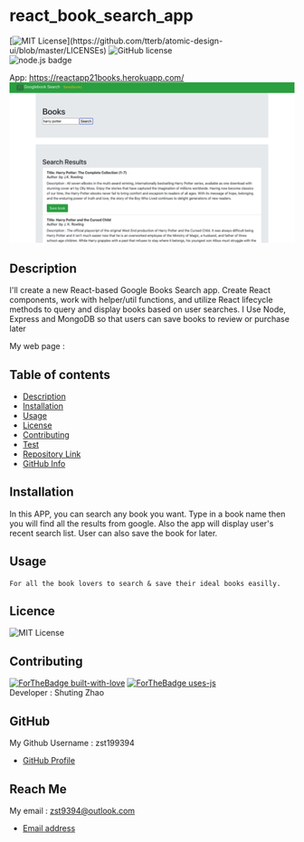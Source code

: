 
# react_book_search_app


  [![MIT License](https://img.shields.io/apm/l/atomic-design-ui.svg?)](https://github.com/tterb/atomic-design-ui/blob/master/LICENSEs) ![GitHub license](https://img.shields.io/badge/Made%20by-%40zst199394-orange)    
  ![node.js badge](https://img.shields.io/badge/node.js%20-%2343853D.svg?&style=for-the-badge&logo=node.js&logoColor=white)  

  App: https://reactapp21books.herokuapp.com/
  ![screenshot](./client/public/home.png)

  ## Description
  I'll create a new React-based Google Books Search app. Create React components, work with helper/util functions, and utilize React lifecycle methods to query and display books based on user searches. I Use Node, Express and MongoDB so that users can save books to review or purchase later
  
  My web page :   

  ## Table of contents
  - [Description](#Description)
  - [Installation](#Installation)
  - [Usage](#Usage)
  - [License](#License)
  - [Contributing](#Contributing)
  - [Test](#Test)
  - [Repository Link](#Repository)
  - [GitHub Info](#GitHub) 

  ## Installation
  In this APP, you can search any book you want.
  Type in a book name then you will find all the results from google.
  Also the app will display user's recent search list.
  User can also save the book for later.

  ## Usage
  ```
  For all the book lovers to search & save their ideal books easilly.
  ```
 
  ## Licence
 ![MIT License](https://img.shields.io/apm/l/atomic-design-ui.svg?) 
  
  ## Contributing
  [![ForTheBadge built-with-love](http://ForTheBadge.com/images/badges/built-with-love.svg)](https://GitHub.com/Naereen/)
  [![ForTheBadge uses-js](http://ForTheBadge.com/images/badges/uses-js.svg)](http://ForTheBadge.com)  
       Developer : Shuting Zhao


  ## GitHub
  My Github Username : zst199394
  - [GitHub Profile](http://github.com/zst199394)

  
  ## Reach Me 
  My email : zst9394@outlook.com
  - [Email address](zst9394@outlook.com)
